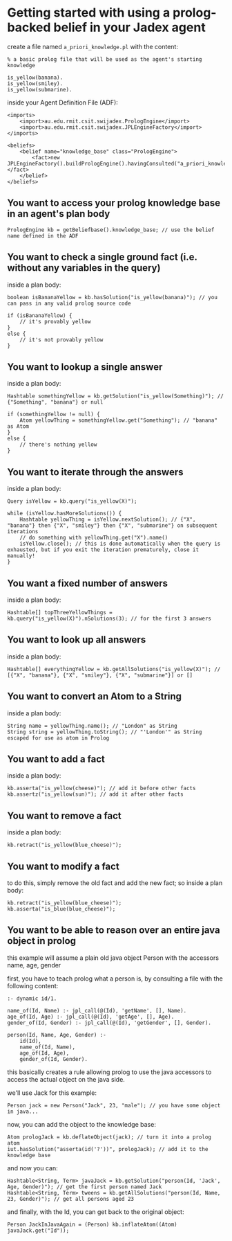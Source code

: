 Getting started with using a prolog-backed belief in your Jadex agent
=====================================================================

create a file named `a_priori_knowledge.pl` with the content:

    % a basic prolog file that will be used as the agent's starting knowledge

    is_yellow(banana).
    is_yellow(smiley).
    is_yellow(submarine).


inside your Agent Definition File (ADF):

    <imports>
        <import>au.edu.rmit.csit.swijadex.PrologEngine</import>
        <import>au.edu.rmit.csit.swijadex.JPLEngineFactory</import>
    </imports>

    <beliefs>
        <belief name="knowledge_base" class="PrologEngine">
            <fact>new JPLEngineFactory().buildPrologEngine().havingConsulted("a_priori_knowledge.pl")</fact>
        </belief>
    </beliefs>


You want to access your prolog knowledge base in an agent's plan body
---------------------------------------------------------------------

    PrologEngine kb = getBeliefbase().knowledge_base; // use the belief name defined in the ADF


You want to check a single ground fact (i.e. without any variables in the query)
--------------------------------------------------------------------------------

inside a plan body:

    boolean isBananaYellow = kb.hasSolution("is_yellow(banana)"); // you can pass in any valid prolog source code

    if (isBananaYellow) {
        // it's provably yellow
    }
    else {
        // it's not provably yellow
    }


You want to lookup a single answer
----------------------------------

inside a plan body:

    Hashtable somethingYellow = kb.getSolution("is_yellow(Something)"); // {"Something", "banana"} or null

    if (somethingYellow != null) {
        Atom yellowThing = somethingYellow.get("Something"); // "banana" as Atom
    }
    else {
        // there's nothing yellow
    }


You want to iterate through the answers
---------------------------------------

inside a plan body:

    Query isYellow = kb.query("is_yellow(X)");

    while (isYellow.hasMoreSolutions()) {
        Hashtable yellowThing = isYellow.nextSolution(); // {"X", "banana"} then {"X", "smiley"} then {"X", "submarine"} on subsequent iterations
        // do something with yellowThing.get("X").name()
        isYellow.close(); // this is done automatically when the query is exhausted, but if you exit the iteration prematurely, close it manually!
    }


You want a fixed number of answers
----------------------------------

inside a plan body:

    Hashtable[] topThreeYellowThings = kb.query("is_yellow(X)").nSolutions(3); // for the first 3 answers


You want to look up all answers
--------------------------------

inside a plan body:

    Hashtable[] everythingYellow = kb.getAllSolutions("is_yellow(X)"); // [{"X", "banana"}, {"X", "smiley"}, {"X", "submarine"}] or []


You want to convert an Atom to a String
---------------------------------------

inside a plan body:

    String name = yellowThing.name(); // "London" as String
    String string = yellowThing.toString(); // "'London'" as String escaped for use as atom in Prolog

You want to add a fact
--------------------------------------

inside a plan body:

    kb.asserta("is_yellow(cheese)"); // add it before other facts
    kb.assertz("is_yellow(sun)"); // add it after other facts

You want to remove a fact
--------------------------------------

inside a plan body:

    kb.retract("is_yellow(blue_cheese)");

You want to modify a fact
--------------------------------------

to do this, simply remove the old fact and add the new fact; so inside a plan body:

    kb.retract("is_yellow(blue_cheese)");
    kb.asserta("is_blue(blue_cheese)");

You want to be able to reason over an entire java object in prolog
------------------------------------------------------------------

this example will assume a plain old java object Person with the accessors name, age, gender

first, you have to teach prolog what a person is, by consulting a file with the following content:

    :- dynamic id/1.

    name_of(Id, Name) :- jpl_call(@(Id), 'getName', [], Name).
    age_of(Id, Age) :- jpl_call(@(Id), 'getAge', [], Age).
    gender_of(Id, Gender) :- jpl_call(@(Id), 'getGender', [], Gender).

    person(Id, Name, Age, Gender) :-
        id(Id),
        name_of(Id, Name),
        age_of(Id, Age),
        gender_of(Id, Gender).

this basically creates a rule allowing prolog to use the java accessors to access the actual object on the java side.

we'll use Jack for this example:

    Person jack = new Person("Jack", 23, "male"); // you have some object in java...

now, you can add the object to the knowledge base:

    Atom prologJack = kb.deflateObject(jack); // turn it into a prolog atom
    iut.hasSolution("asserta(id('?'))", prologJack); // add it to the knowledge base

and now you can:

    Hashtable<String, Term> javaJack = kb.getSolution("person(Id, 'Jack', Age, Gender)"); // get the first person named Jack
    Hashtable<String, Term> tweens = kb.getAllSolutions("person(Id, Name, 23, Gender)"); // get all persons aged 23

and finally, with the Id, you can get back to the original object:

    Person JackInJavaAgain = (Person) kb.inflateAtom((Atom) javaJack.get("Id"));

